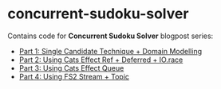 # concurrent-sudoku-solver

Contains code for **Concurrent Sudoku Solver** blogpost series: 
- [Part 1: Single Candidate Technique + Domain Modelling](https://medium.com/@fqaiser94/concurrent-sudoku-solver-part-1-single-candidate-technique-domain-modelling-6c885a1e4ef3)
- [Part 2: Using Cats Effect Ref + Deferred + IO.race](https://medium.com/@fqaiser94/concurrent-sudoku-solver-part-2-using-cats-effect-ref-deferred-io-race-a380a182c233)
- [Part 3: Using Cats Effect Queue](https://medium.com/@fqaiser94/concurrent-sudoku-solver-part-3-using-cats-effect-queue-459e2da28b6)
- [Part 4: Using FS2 Stream + Topic](https://medium.com/@fqaiser94/concurrent-sudoku-solver-part-4-using-fs2-stream-topic-949c8b099abb)